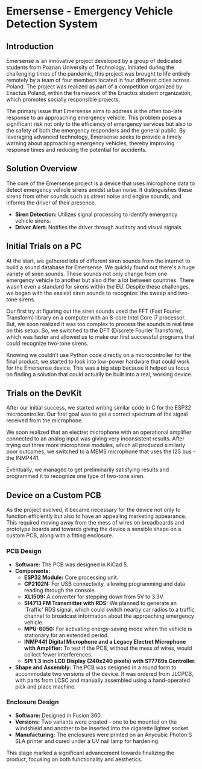 # Emersense - Emergency Vehicle Detection System

## Introduction

Emersense is an innovative project developed by a group of dedicated students from Poznan University of Technology. Initiated during the challenging times of the pandemic, this project was brought to life entirely remotely by a team of four members located in four different cities across Poland. The project was realized as part of a competition organized by Enactus Poland, within the framework of the Enactus student organization, which promotes socially responsible projects.

The primary issue that Emersense aims to address is the often too-late response to an approaching emergency vehicle. This problem poses a significant risk not only to the efficiency of emergency services but also to the safety of both the emergency responders and the general public. By leveraging advanced technology, Emersense seeks to provide a timely warning about approaching emergency vehicles, thereby improving response times and reducing the potential for accidents.


## Solution Overview

The core of the Emersense project is a device that uses microphone data to detect emergency vehicle sirens amidst urban noise. It distinguishes these sirens from other sounds such as street noise and engine sounds, and informs the driver of their presence.

- **Siren Detection:** Utilizes signal processing to identify emergency vehicle sirens.
- **Driver Alert:** Notifies the driver through auditory and visual signals.


## Initial Trials on a PC

At the start, we gathered lots of different siren sounds from the internet to build a sound database for Emersense. We quickly found out there's a huge variety of siren sounds. These sounds not only change from one emergency vehicle to another but also differ a lot between countries. There wasn’t even a standard for sirens within the EU. Despite these challenges, we began with the easiest siren sounds to recognize: the sweep and two-tone sirens.

Our first try at figuring out the siren sounds used the FFT (Fast Fourier Transform) library on a computer with an 8-core Intel Core i7 processor. But, we soon realized it was too complex to process the sounds in real time on this setup. So, we switched to the DFT (Discrete Fourier Transform), which was faster and allowed us to make our first successful programs that could recognize two-tone sirens.

Knowing we couldn’t use Python code directly on a microcontroller for the final product, we started to look into low-power hardware that could work for the Emersense device. This was a big step because it helped us focus on finding a solution that could actually be built into a real, working device.

## Trials on the DevKit

After our initial success, we started writing similar code in C for the ESP32 microcontroller. Our first goal was to get a correct spectrum of the signal received from the microphone. 


We soon realized that an electret microphone with an operational amplifier connected to an analog input was giving very inconsistent results. After trying out three more microphone modules, which all produced similarly poor outcomes, we switched to a MEMS microphone that uses the I2S bus - the INMP441. 


Eventually, we managed to get preliminarily satisfying results and programmed it to recognize one type of two-tone siren.

## Device on a Custom PCB

As the project evolved, it became necessary for the device not only to function efficiently but also to have an appealing marketing appearance. This required moving away from the mess of wires on breadboards and prototype boards and towards giving the device a sensible shape on a custom PCB, along with a fitting enclosure.

### PCB Design

- **Software:** The PCB was designed in KiCad 5.
- **Components:**
  - **ESP32 Module:** Core processing unit.
  - **CP2102N:** For USB connectivity, allowing programming and data reading through the console.
  - **XL1509:** A converter for stepping down from 5V to 3.3V.
  - **SI4713 FM Transmitter with RDS:** We planned to generate an 'Traffic' RDS signal, which could switch nearby car radios to a traffic channel to broadcast information about the approaching emergency vehicle.
  - **MPU-6050:** For activating energy-saving mode when the vehicle is stationary for an extended period.
  - **INMP441 Digital Microphone and a Legacy Electret Microphone with Amplifier:** To test if the PCB, without the mess of wires, would collect fewer interferences.
  - **SPI 1.3 inch LCD Display (240x240 pixels) with ST7789s Controller.**
- **Shape and Assembly:** The PCB was designed in a round form to accommodate two versions of the device. It was ordered from JLCPCB, with parts from LCSC and manually assembled using a hand-operated pick and place machine.

### Enclosure Design

- **Software:** Designed in Fusion 360.
- **Versions:** Two variants were created - one to be mounted on the windshield and another to be inserted into the cigarette lighter socket.
- **Manufacturing:** The enclosures were printed on an Anycubic Photon S SLA printer and cured under a UV nail lamp for hardening.

This stage marked a significant advancement towards finalizing the product, focusing on both functionality and aesthetics.




